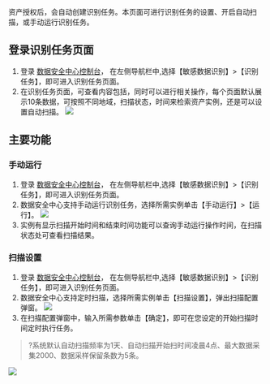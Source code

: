资产授权后，会自动创建识别任务。本页面可进行识别任务的设置、开启自动扫描，或手动运行识别任务。

## 登录识别任务页面
1. 登录 [数据安全中心控制台](https://console.cloud.tencent.com/dsgc/overview)，	在左侧导航栏中,选择【敏感数据识别】>【识别任务】，即可进入识别任务页面。
2. 在识别任务页面，可查看内容包括，同时可以进行相关操作，每个页面默认展示10条数据，可按照不同地域，扫描状态，时间来检索资产实例，还是可以设置自动扫描。
![](https://main.qcloudimg.com/raw/344b8ea5b420ce2e9e6b62213531c2b2.png)

##  主要功能
### 手动运行
1. 登录 [数据安全中心控制台](https://console.cloud.tencent.com/dsgc/overview)，	在左侧导航栏中,选择【敏感数据识别】>【识别任务】，即可进入识别任务页面。
2. 数据安全中心支持手动运行识别任务，选择所需实例单击【手动运行】>【运行】。
![](https://main.qcloudimg.com/raw/a79633af57bbddc110451b44a3354c9c.png)
3. 实例有显示扫描开始时间和结束时间功能可以查询手动运行操作时间，在扫描状态处可查看扫描结果。

### 扫描设置
1. 登录 [数据安全中心控制台](https://console.cloud.tencent.com/dsgc/overview)，	在左侧导航栏中,选择【敏感数据识别】>【识别任务】，即可进入识别任务页面。
2. 数据安全中心支持定时扫描，选择所需实例单击【扫描设置】，弹出扫描配置弹窗。
![](https://main.qcloudimg.com/raw/a3870e663debdf99e1775b43c2f7ba17.png)
3. 在扫描配置弹窗中，输入所需参数单击【确定】，即可在您设定的开始扫描时间定时执行任务。
>?系统默认自动扫描频率为1天、自动扫描开始扫时间凌晨4点、最大数据采集2000、数据采样保留条数为5条。
>
![](https://main.qcloudimg.com/raw/f4794ccbccb5d89372a5f0f637de0dcf.png)

   
